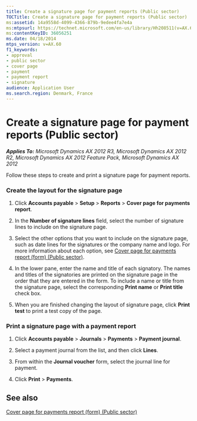 ```yaml
---
title: Create a signature page for payment reports (Public sector)
TOCTitle: Create a signature page for payment reports (Public sector)
ms:assetid: 14a9558d-4099-4366-879b-9edee4fa7e4a
ms:mtpsurl: https://technet.microsoft.com/en-us/library/Hh208511(v=AX.60)
ms:contentKeyID: 36056251
ms.date: 04/18/2014
mtps_version: v=AX.60
f1_keywords:
- approval
- public sector
- cover page
- payment
- payment report
- signature
audience: Application User
ms.search.region: Denmark, France
---
```


# Create a signature page for payment reports (Public sector) 


_**Applies To:** Microsoft Dynamics AX 2012 R3, Microsoft Dynamics AX 2012 R2, Microsoft Dynamics AX 2012 Feature Pack, Microsoft Dynamics AX 2012_

Follow these steps to create and print a signature page for payment reports.

### Create the layout for the signature page

1.  Click **Accounts payable** \> **Setup** \> **Reports** \> **Cover page for payments report**.

2.  In the **Number of signature lines** field, select the number of signature lines to include on the signature page.

3.  Select the other options that you want to include on the signature page, such as date lines for the signatures or the company name and logo. For more information about each option, see [Cover page for payments report (form) (Public sector)](https://technet.microsoft.com/en-us/library/hh208557\(v=ax.60\)).

4.  In the lower pane, enter the name and title of each signatory. The names and titles of the signatories are printed on the signature page in the order that they are entered in the form. To include a name or title from the signature page, select the corresponding **Print name** or **Print title** check box.

5.  When you are finished changing the layout of signature page, click **Print test** to print a test copy of the page.

### Print a signature page with a payment report

1.  Click **Accounts payable** \> **Journals** \> **Payments** \> **Payment journal**.

2.  Select a payment journal from the list, and then click **Lines**.

3.  From within the **Journal voucher** form, select the journal line for payment.

4.  Click **Print** \> **Payments**.

## See also

[Cover page for payments report (form) (Public sector)](https://technet.microsoft.com/en-us/library/hh208557\(v=ax.60\))

  


